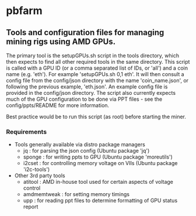 # pbfarm

## Tools and configuration files for managing mining rigs using AMD GPUs.

The primary tool is the setupGPUs.sh script in the tools directory, which then 
expects to find all other required tools in the same directory.  This script
is called with a GPU ID (or a comma separated list of IDs, or 'all') and a coin 
name (e.g. 'eth').  For example 'setupGPUs.sh 0,1 eth'.  It will then consult a
config file from the config/json directory with the name 'coin_name.json', or
following the previous example, 'eth.json'.  An example config file is provided
in the config/json directory.  The script also currently expects much of the GPU
configuration to be done via PPT files - see the config/ppts/README for more
information.

Best practice would be to run this script (as root) before starting the miner.


### Requirements

- Tools generally available via distro package managers
  - jq : for parsing the json config (Ubuntu package 'jq')
  - sponge : for writing ppts to GPU (Ubuntu package 'moreutils')
  - i2cset : for controlling memory voltage on VIIs (Ubuntu package 'i2c-tools')
- Other 3rd party tools
  - atitool : AMD in-house tool used for certain aspects of voltage control
  - amdmemtweak : for setting memory timings
  - upp : for reading ppt files to determine formatting of GPU status report

